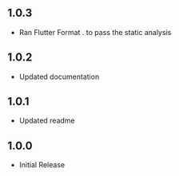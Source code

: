 ## 1.0.3

* Ran Flutter Format . to pass the static analysis

## 1.0.2

* Updated documentation

## 1.0.1

* Updated readme

## 1.0.0

* Initial Release
